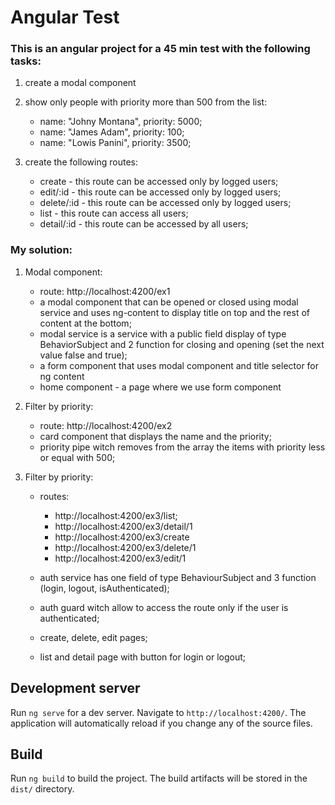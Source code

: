 # Angular Test

### This is an angular project for a 45 min test with the following tasks:
1. create a modal component


2. show only people with priority more than 500 from the list:
   - name: "Johny Montana", priority: 5000;
   - name: "James Adam", priority: 100;
   - name: "Lowis Panini", priority: 3500;
   

3. create the following routes:
   - create - this route can be accessed only by logged users; 
   - edit/:id - this route can be accessed only by logged users; 
   - delete/:id - this route can be accessed only by logged users; 
   - list - this route can access all users; 
   - detail/:id - this route can be accessed by all users;

### My solution:
1. Modal component:
   - route: http://localhost:4200/ex1
   - a modal component that can be opened or closed using modal service and uses ng-content to display title on top and the rest of content at the bottom;
   - modal service is a service with a public field display of type BehaviorSubject<boolean> and 2 function for closing and opening (set the next value false and true);
   - a form component that uses modal component and title selector for ng content
   - home component - a page where we use form component


2. Filter by priority:
   - route: http://localhost:4200/ex2
   - card component that displays the name and the priority;
   - priority pipe witch removes from the array the items with priority less or equal with 500;



3. Filter by priority:

    - routes: 
      - http://localhost:4200/ex3/list;
      - http://localhost:4200/ex3/detail/1
      - http://localhost:4200/ex3/create
      - http://localhost:4200/ex3/delete/1
      - http://localhost:4200/ex3/edit/1

    - auth service has one field of type BehaviourSubject<boolean> and 3 function (login, logout, isAuthenticated); 
    - auth guard witch allow to access the route only if the user is authenticated;
    - create, delete, edit pages;
    - list and detail page with button for login or logout;

## Development server

Run `ng serve` for a dev server. Navigate to `http://localhost:4200/`. The application will automatically reload if you change any of the source files.

## Build

Run `ng build` to build the project. The build artifacts will be stored in the `dist/` directory.
